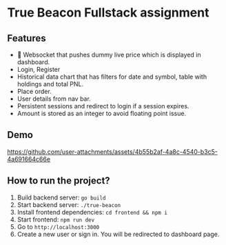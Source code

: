 # True Beacon Fullstack assignment

## Features
- 🥇 Websocket that pushes dummy live price which is displayed in dashboard. 
- Login, Register
- Historical data chart that has filters for date and symbol, table with holdings and total PNL.
- Place order.
- User details from nav bar.
- Persistent sessions and redirect to login if a session expires.
- Amount is stored as an integer to avoid floating point issue.

## Demo



https://github.com/user-attachments/assets/4b55b2af-4a8c-4540-b3c5-4a691664c66e


## How to run the project?


1. Build backend server: `go build`
2. Start backend server: `./true-beacon`
3. Install frontend dependencies: `cd frontend && npm i`
4. Start frontend: `npm run dev`
5. Go to `http://localhost:3000`
6. Create a new user or sign in. You will be redirected to dashboard page.



